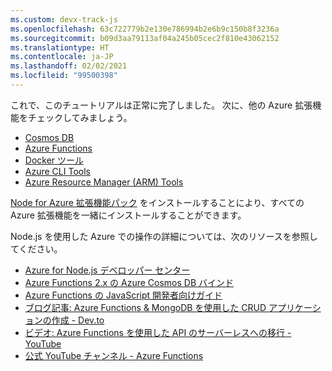 ```yaml
---
ms.custom: devx-track-js
ms.openlocfilehash: 63c722779b2e130e786994b2e6b9c150b8f3236a
ms.sourcegitcommit: b09d3aa79113af04a245b05cec2f810e43062152
ms.translationtype: HT
ms.contentlocale: ja-JP
ms.lasthandoff: 02/02/2021
ms.locfileid: "99500398"
---
```

これで、このチュートリアルは正常に完了しました。 次に、他の Azure 拡張機能をチェックしてみましょう。

* [Cosmos DB](https://marketplace.visualstudio.com/items?itemName=ms-azuretools.vscode-cosmosdb)
* [Azure Functions](https://marketplace.visualstudio.com/items?itemName=ms-azuretools.vscode-azurefunctions)
* [Docker ツール](https://marketplace.visualstudio.com/items?itemName=ms-azuretools.vscode-docker)
* [Azure CLI Tools](https://marketplace.visualstudio.com/items?itemName=ms-vscode.azurecli)
* [Azure Resource Manager (ARM) Tools](https://marketplace.visualstudio.com/items?itemName=msazurermtools.azurerm-vscode-tools)

[Node for Azure 拡張機能パック](https://marketplace.visualstudio.com/items?itemName=ms-vscode.vscode-node-azure-pack) をインストールすることにより、すべての Azure 拡張機能を一緒にインストールすることができます。

Node.js を使用した Azure での操作の詳細については、次のリソースを参照してください。

* [Azure for Node.js デベロッパー センター](../index.yml)
* [Azure Functions 2.x の Azure Cosmos DB バインド](/azure/azure-functions/functions-bindings-cosmosdb-v2?tabs=javascript)
* [Azure Functions の JavaScript 開発者向けガイド](/azure/azure-functions/functions-reference-node)
* [ブログ記事: Azure Functions & MongoDB を使用した CRUD アプリケーションの作成 - Dev.to](https://dev.to/vidamrr/cosmos-db-crud-operations-using-azure-functions-4d27)
* [ビデオ: Azure Functions を使用した API のサーバーレスへの移行 - YouTube](https://youtu.be/89WXgaY-NqY)
* [公式 YouTube チャンネル - Azure Functions](https://www.youtube.com/channel/UCtUYj6As_XFkOooUFnsJbYg)
